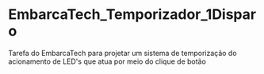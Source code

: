# EmbarcaTech_Temporizador_1Disparo
Tarefa do EmbarcaTech para projetar um sistema de temporização do acionamento de LED's que atua por meio do clique de botão

